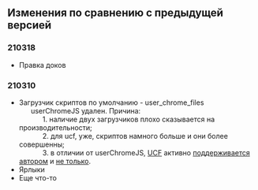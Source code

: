 ## Изменения по сравнению с предыдущей версией
  
### 210318  
  
* Правка доков  
  
### 210310  
  
* Загрузчик скриптов по умолчанию - user_chrome_files  
&nbsp;&nbsp;&nbsp;&nbsp;&nbsp;&nbsp;userChromeJS удален. Причина:  
&nbsp;&nbsp;&nbsp;&nbsp;&nbsp;&nbsp;&nbsp;&nbsp;&nbsp;&nbsp;&nbsp;&nbsp;1. наличие двух загрузчиков плохо сказывается на производительности;  
&nbsp;&nbsp;&nbsp;&nbsp;&nbsp;&nbsp;&nbsp;&nbsp;&nbsp;&nbsp;&nbsp;&nbsp;2. для ucf, уже, скриптов намного больше и они более совершенны;  
&nbsp;&nbsp;&nbsp;&nbsp;&nbsp;&nbsp;&nbsp;&nbsp;&nbsp;&nbsp;&nbsp;&nbsp;3. в отличии от userChromeJS, <a href="https://github.com/VitaliyVstyle/VitaliyVstyle.github.io/tree/master/stylesff/user_chrome_files" target="_blank">UCF</a>  активно <a href="https://forum.mozilla-russia.org/viewforum.php?id=38" target="_blank">поддерживается автором</a> и <a href="https://forum.mozilla-russia.org/viewforum.php?id=34" target="_blank">не только</a>.
* Ярлыки  
* Еще что-то
